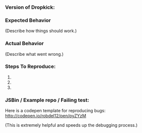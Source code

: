 ### Version of Dropkick:


### Expected Behavior

(Describe how things should work.)

### Actual Behavior

(Describe what went wrong.)

### Steps To Reproduce:
1.
2.
3.

### JSBin / Example repo / Failing test:

Here is a codepen template for reproducing bugs: http://codepen.io/robdel12/pen/pyZYzM

(This is extremely helpful and speeds up the debugging process.)

